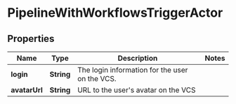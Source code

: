 

# PipelineWithWorkflowsTriggerActor

## Properties

Name | Type | Description | Notes
------------ | ------------- | ------------- | -------------
**login** | **String** | The login information for the user on the VCS. | 
**avatarUrl** | **String** | URL to the user&#39;s avatar on the VCS | 



